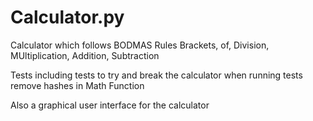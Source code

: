 # Calculator.py

Calculator which follows BODMAS Rules Brackets, of, Division, MUltiplication, Addition, Subtraction

Tests including tests to try and break the calculator when running tests remove hashes in Math Function

Also a graphical user interface for the calculator 
